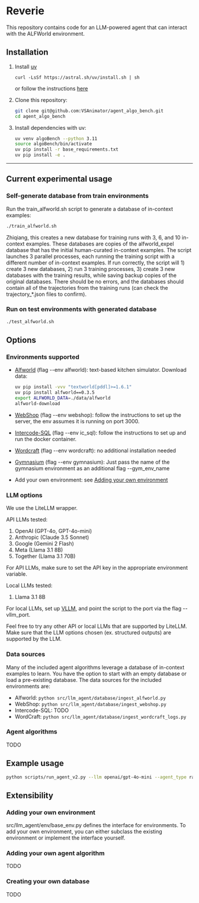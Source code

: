 # Reverie

This repository contains code for an LLM-powered agent that can interact with the ALFWorld environment.

## Installation

1. Install [uv](https://docs.astral.sh/uv/)

    ```
    curl -LsSf https://astral.sh/uv/install.sh | sh
    ```

    or follow the instructions [here](https://docs.astral.sh/uv/getting-started/installation/)

2. Clone this repository: 
    ```bash
    git clone git@github.com:VSAnimator/agent_algo_bench.git
    cd agent_algo_bench
    ```

3. Install dependencies with uv:

    ```bash
    uv venv algoBench --python 3.11
    source algoBench/bin/activate
    uv pip install -r base_requirements.txt
    uv pip install -e .
    ```

---

## Current experimental usage

### Self-generate database from train environments

Run the train_alfworld.sh script to generate a database of in-context examples:

```bash
./train_alfworld.sh
```

Zhiqiang, this creates a new database for training runs with 3, 6, and 10 in-context examples. These databases are copies of the alfworld_expel database that has the initial human-curated in-context examples. The script launches 3 parallel processes, each running the training script with a different number of in-context examples. If run correctly, the script will 1) create 3 new databases, 2) run 3 training processes, 3) create 3 new databases with the training results, while saving backup copies of the original databases. There should be no errors, and the databases should contain all of the trajectories from the training runs (can check the trajectory_*.json files to confirm).

### Run on test environments with generated database

```bash
./test_alfworld.sh
```

## Options

### Environments supported

- [Alfworld](https://github.com/alfworld/alfworld) (flag --env alfworld): text-based kitchen simulator. Download data:
    ```bash
    uv pip install -vvv "textworld[pddl]>=1.6.1"
    uv pip install alfworld==0.3.5
    export ALFWORLD_DATA=./data/alfworld
    alfworld-download
    ```
- [WebShop](https://github.com/princeton-nlp/WebShop) (flag --env webshop): follow the instructions to set up the server, the env assumes it is running on port 3000.

- [Intercode-SQL](https://github.com/princeton-nlp/intercode) (flag --env ic_sql): follow the instructions to set up and run the docker container. 

- [Wordcraft](https://github.com/minqi/wordcraft) (flag --env wordcraft): no additional installation needed

- [Gymnasium](https://gymnasium.farama.org) (flag --env gymnasium): Just pass the name of the gymnasium environment as an additional flag --gym_env_name

- Add your own environment: see [Adding your own environment](#adding-your-own-environment)

### LLM options

We use the LiteLLM wrapper. 

API LLMs tested:
1. OpenAI (GPT-4o, GPT-4o-mini)
2. Anthropic (Claude 3.5 Sonnet)
3. Google (Gemini 2 Flash)
4. Meta (Llama 3.1 8B)
5. Together (Llama 3.1 70B)

For API LLMs, make sure to set the API key in the appropriate environment variable.

Local LLMs tested:
1. Llama 3.1 8B

For local LLMs, set up [VLLM](link), and point the script to the port via the flag --vllm_port.

Feel free to try any other API or local LLMs that are supported by LiteLLM. Make sure that the LLM options chosen (ex. structured outputs) are supported by the LLM.

### Data sources

Many of the included agent algorithms leverage a database of in-context examples to learn. You have the option to start with an empty database or load a pre-existing database. The data sources for the included environments are:

- Alfworld: ```python src/llm_agent/database/ingest_alfworld.py```
- WebShop: ```python src/llm_agent/database/ingest_webshop.py```
- Intercode-SQL: TODO
- WordCraft: ```python src/llm_agent/database/ingest_wordcraft_logs.py```

### Agent algorithms

TODO

## Example usage

```bash
python scripts/run_agent_v2.py --llm openai/gpt-4o-mini --agent_type rap --db_path /data/rl/clone_test/data/alfworld_expel/learning.db --db_name expel_rap_testonly --num_passes 1
```

## Extensibility

### Adding your own environment

src/llm_agent/env/base_env.py defines the interface for environments. To add your own environment, you can either subclass the existing environment or implement the interface yourself.

### Adding your own agent algorithm

TODO

### Creating your own database

TODO
